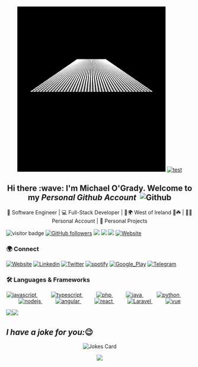 <p align="center">
<img src="assets/logo2.gif" alt="Hey there! I'm Michael" height="445px" width="400px">
<a href="https://open.spotify.com/user/316idtlscq3r54p5rsoqhla52yci" target="_blank">
 <img src="https://spotify-recently-played-readme.vercel.app/api?user=316idtlscq3r54p5rsoqhla52yci&count=7" alt="test""/>
</a>
</p>
<h2 align="center">Hi there :wave: I'm Michael O'Grady. Welcome to my <em>Personal Github Account</em>	&nbsp;<img src="https://www.vectorlogo.zone/logos/github/github-tile.svg" alt="Github" width="20" height="20"/></h2>
<p align="center">🤵 Software Engineer | 💻 Full-Stack Developer | 📍🌍 West of Ireland 🏡☘️ | 🦸‍♂️ Personal Account | 🚀 Personal Projects </p>  
                      
<!-- Typing Option
[![Typing SVG](https://readme-typing-svg.herokuapp.com?font=Open+Sans&size=16&duration=7000&color=030A0E&background=FFFFFF&center=true&vCenter=true&width=1200&lines=+++%F0%9F%A4%B5+Software+Engineer+%7C+%F0%9F%92%BB+Full-Stack+Developer+%7C+%F0%9F%93%8D%F0%9F%8C%8D+West+of+Ireland+%F0%9F%8F%A1%E2%98%98%EF%B8%8F+%7C+%F0%9F%A6%B8%E2%80%8D%E2%99%82%EF%B8%8F+Personal+Account+%7C+%F0%9F%9A%80+Personal+Projects+++)](https://git.io/typing-svg)
                      
[![Typing SVG](https://readme-typing-svg.herokuapp.com?font=Open+Sans&duration=7000&color=030A0E&background=FFFFFF&center=true&vCenter=true&width=1200&lines=+++%F0%9F%A4%B5+Software+Engineer+%7C+%F0%9F%92%BB+Full-Stack+Developer+%7C+%F0%9F%93%8D%F0%9F%8C%8D+West+of+Ireland+%F0%9F%8F%A1%E2%98%98%EF%B8%8F+%7C+%F0%9F%A6%B8%E2%80%8D%E2%99%82%EF%B8%8F+Personal+Account+%7C+%F0%9F%9A%80+Personal+Projects+++)](https://git.io/typing-svg)
-->                    
<!--![visitor badge](https://visitor-badge.glitch.me/badge?page_id=mogrady-personal.visitor-badge&left_text=Visitors%20Since%20'22)-->  
<!-- ![](https://komarev.com/ghpvc/?username=mogrady-personal) -->                 
<!--                   
![visitor badge](https://visitor-badge.glitch.me/badge?page_id=mogrady-personal.visitor-badge&left_text=Visitors)

               
[![gitHub followers](https://img.shields.io/github/followers/mogrady-personal.svg?style=social&label=Follow&maxAge=2592000)](https://github.com/mogrady-personal?tab=followers)
<img src="https://img.shields.io/badge/Focus-Full%20Stack%20Engineering-blue" />
<img src="https://img.shields.io/badge/Lives-Mayo,%20Ireland-18d26e" />
<img src="https://img.shields.io/badge/Works-Software%20Engineer-a6120d" />
<a href="https://codepen.io/mog-dev"><img alt="Website" src="https://img.shields.io/badge/-Codepen-535648.svg?colorA=ffffff&style=flat&logoWidth=14&logo=data:image/svg+xml;base64,PHN2ZyB4bWxucz0iaHR0cDovL3d3dy53My5vcmcvMjAwMC9zdmciIHdpZHRoPSI2NCIgaGVpZ2h0PSI2NCIgZmlsbD0ibm9uZSIgc3Ryb2tlPSIjMDAwMDAwIiBzdHJva2Utd2lkdGg9IjIuMyIgc3Ryb2tlLWxpbmVjYXA9InJvdW5kIiBzdHJva2UtbGluZWpvaW49InJvdW5kIj48cGF0aCBkPSJNMy4wNiA0MS43MzJMMzIgNjAuOTMybDI4Ljk0LTE5LjJWMjIuMjY4TDMyIDMuMDY4bC0yOC45NCAxOS4yem01Ny44NzggMEwzMiAyMi4yNjggMy4wNiA0MS43MzJtMC0xOS40NjNMMzIgNDEuNDdsMjguOTQtMTkuMk0zMiAzLjA2OHYxOS4ybTAgMTkuNDYzdjE5LjIiIHN0cm9rZS13aWR0aD0iNi4wNSIvPjwvc3ZnPg=="/></a>
-->


![visitor badge](https://visitor-badge.glitch.me/badge?page_id=mogrady-personal.visitor-badge&left_text=Visitors%20Since%20'22)
[![GitHub followers](https://img.shields.io/github/followers/mogrady-personal?style=social&label=Follow&maxAge=2592000)](https://github.com/mogrady-professional?tab=followers)
<img src="https://img.shields.io/badge/Focus-Full%20Stack%20Software%20Engineering-blue" />
<img src="https://img.shields.io/badge/Lives-Mayo,%20Ireland-18d26e" />
<img src="https://img.shields.io/badge/Works-Software%20Engineer-a6120d" />
<a href="https://codepen.io/mog-dev"><img alt="Website" src="https://img.shields.io/badge/-Codepen-535648.svg?colorA=ffffff&style=flat&logoWidth=14&logo=data:image/svg+xml;base64,PHN2ZyB4bWxucz0iaHR0cDovL3d3dy53My5vcmcvMjAwMC9zdmciIHdpZHRoPSI2NCIgaGVpZ2h0PSI2NCIgZmlsbD0ibm9uZSIgc3Ryb2tlPSIjMDAwMDAwIiBzdHJva2Utd2lkdGg9IjIuMyIgc3Ryb2tlLWxpbmVjYXA9InJvdW5kIiBzdHJva2UtbGluZWpvaW49InJvdW5kIj48cGF0aCBkPSJNMy4wNiA0MS43MzJMMzIgNjAuOTMybDI4Ljk0LTE5LjJWMjIuMjY4TDMyIDMuMDY4bC0yOC45NCAxOS4yem01Ny44NzggMEwzMiAyMi4yNjggMy4wNiA0MS43MzJtMC0xOS40NjNMMzIgNDEuNDdsMjguOTQtMTkuMk0zMiAzLjA2OHYxOS4ybTAgMTkuNDYzdjE5LjIiIHN0cm9rZS13aWR0aD0iNi4wNSIvPjwvc3ZnPg=="/></a>





<!--
 [![visitor badge](https://visitor-badge.glitch.me/badge?page_id=mogrady-professional.visitor-badge&left_text=Page%20Visitors%20Since%202022)]
 [![Github](https://img.shields.io/github/followers/mogrady-professional?label=Follow&style=social)](https://github.com/mogrady-professional)]
 [![visitors](https://visitor-badge.glitch.me/badge?page_id=page.id&left_color=green&right_color=red)]
-->

### 🌍&nbsp;Connect
[![Website](https://img.shields.io/static/v1?label=michaelogrady.net&labelColor=1c1c1a&message=Online&style=for-the-badge&color=18d26e&logo=angular&logoColor=a6120d)](http://www.michaelogrady.net)
[![Linkedin](https://img.shields.io/badge/LinkedIn-0077B5?style=for-the-badge&logo=linkedin&logoColor=white)](https://www.linkedin.com/in/mogrady-pro/?lipi=urn%3Ali%3Apage%3Aprofile_common_profile_index%3Bdaf77319-038b-47a1-86d5-9998ea781b1e)
[![Twitter](https://img.shields.io/badge/Twitter-1DA1F2?style=for-the-badge&logo=twitter&logoColor=white)](https://twitter.com/intent/follow?original_referer=https%3A%2F%2Fgithub.com%2Fmogrady-professional&screen_name=mog_prof)
[![spotify](https://img.shields.io/badge/Spotify-1ED760?&style=for-the-badge&logo=spotify&logoColor=white)](https://open.spotify.com/user/316idtlscq3r54p5rsoqhla52yci)
[![Google_Play](https://img.shields.io/badge/Google_Play-414141?style=for-the-badge&logo=google-play&logoColor=FFD400)](http://www.michaelogrady.net)
[![Telegram](https://img.shields.io/badge/Telegram-2CA5E0?style=for-the-badge&logo=telegram&logoColor=white)](http://www.michaelogrady.net)

### 🛠️&nbsp;Languages & Frameworks 
<p align="center">
  <a href="https://developer.mozilla.org/en-US/docs/Web/JavaScript" target="_blank">
    <img src="https://upload.vectorlogo.zone/logos/javascript/images/239ec8a4-163e-4792-83b6-3f6d96911757.svg" alt="javascript" width="40" height="40"/>
  </a>
  <span>&nbsp;&nbsp;&nbsp;&nbsp; &nbsp;&nbsp;&nbsp;</span>
  <a href="https://www.typescriptlang.org/" target="_blank">
    <img src="https://www.vectorlogo.zone/logos/typescriptlang/typescriptlang-icon.svg" alt="typescript" width="40" height="40"/>
  </a>
  <span>&nbsp;&nbsp;&nbsp;&nbsp; &nbsp;&nbsp;&nbsp;</span>
  <a href="https://www.php.net/" target="_blank">
    <img src="https://www.vectorlogo.zone/logos/php/php-vertical.svg" alt="php" width="60" height="60"/>
  </a>	
  <span>&nbsp;&nbsp;&nbsp;&nbsp; &nbsp;&nbsp;&nbsp;</span>
  <a href="https://www.java.com/en/" target="_blank">
    <img src="https://www.vectorlogo.zone/logos/java/java-vertical.svg" alt="java" width="40" height="60"/>
  </a>			
  <span>&nbsp;&nbsp;&nbsp;&nbsp; &nbsp;&nbsp;&nbsp;</span>
  <a href="https://www.python.org" target="_blank">
    <img src="https://www.vectorlogo.zone/logos/python/python-icon.svg" alt="python" width="40" height="40"/>
  </a>	
  <span>&nbsp;&nbsp;&nbsp;&nbsp; &nbsp;&nbsp;&nbsp;</span>
  <a href="https://nodejs.org" target="_blank">
    <img src="https://www.vectorlogo.zone/logos/nodejs/nodejs-icon.svg" alt="nodejs" width="40" height="40"/>
  </a>
  <span>&nbsp;&nbsp;&nbsp;&nbsp; &nbsp;&nbsp;&nbsp;</span>
  <a href="https://angular.io/" target="_blank">
    <img src="https://www.vectorlogo.zone/logos/angular/angular-icon.svg" alt="angular" width="40" height="40"/>
  </a>	
  <span>&nbsp;&nbsp;&nbsp;&nbsp; &nbsp;&nbsp;&nbsp;</span>
  <a href="https://reactjs.org/" target="_blank">
    <img src="https://www.vectorlogo.zone/logos/reactjs/reactjs-icon.svg" alt="react" width="40" height="40"/>
  </a>
  <span>&nbsp;&nbsp;&nbsp;&nbsp; &nbsp;&nbsp;&nbsp;</span>
  <a href="https://laravel.com/" target="_blank">
    <img src="https://upload.vectorlogo.zone/logos/laravel/images/fd9bffa7-873e-4946-92bc-815ed69faeec.svg" alt="Laravel" width="40" height="40"/>
  </a>		
  <span>&nbsp;&nbsp;&nbsp;&nbsp; &nbsp;&nbsp;&nbsp;</span>
  <a href="https://vuejs.org/" target="_blank">
    <img src="https://www.vectorlogo.zone/logos/vuejs/vuejs-icon.svg" alt="vue" width="40" height="40"/>
  </a>	
</p>
<!--
[![Michael's GitHub Stats](https://github-readme-stats.vercel.app/api?username=mogrady-professional&show_icons=true&theme=dark&hide=issues)](https://github.com/mogrady-professional/github-readme-stats)
[![Most Used Languages](https://github-readme-stats.vercel.app/api/top-langs/?username=mogrady-personal&show_icons=true&theme=dark&layout=compact&langs_count=10)](https://github.com/mogrady-personal/github-readme-stats)
-->

<img src="https://github-readme-stats.vercel.app/api?username=mogrady-personal&show_icons=true&theme=dark&hide=issues)](https://github.com/mogrady-personal/github-readme-stats" width="417px" /><img src="https://github-readme-stats.vercel.app/api/top-langs/?username=mogrady-personal&show_icons=true&theme=dark&layout=compact&langs_count=10" width="350px"/>
<!-- 
### Web Development:
### Tech I use: 
![VSCode](https://img.shields.io/static/v1?label=VSCode&labelColor=6F7071&message=1.53-insider&style=for-the-badge&color=24bfa5&logo=visual-studio)
![Github](https://img.shields.io/static/v1?label=GitHub&labelColor=6F7071&message=Michael&style=for-the-badge&color=73427A&logo=github)
-->
<h2><em>I have a joke for you:</em>😉</h2>
<!-- https://github.com/ABSphreak/readme-jokes 
![Jokes Card](https://readme-jokes.vercel.app/api)
-->
<p align="center">
<img src="https://readme-jokes.vercel.app/api?textColor=%18d26e&aColor=%2306d6a0&borderColor=%2306d6a0" height="auto" width="auto" alt="Jokes Card" />
</p>
<!--START_SECTION:waka-->
<!--END_SECTION:waka-->
                                                                                                                                                   
<p align="center">
<img src="https://capsule-render.vercel.app/api?type=waving&color=4caf50&height=110&section=footer&animation=twinkling"/>
</p>
                                                                                                                           
